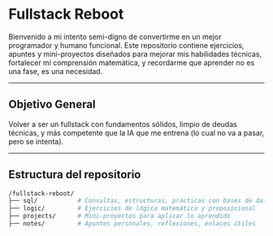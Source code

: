 # Fullstack Reboot

Bienvenido a mi intento semi-digno de convertirme en un mejor programador y humano funcional. Este repositorio contiene ejercicios, apuntes y mini-proyectos diseñados para mejorar mis habilidades técnicas, fortalecer mi comprensión matemática, y recordarme que aprender no es una fase, es una necesidad.

---

## Objetivo General

Volver a ser un fullstack con fundamentos sólidos, limpio de deudas técnicas, y más competente que la IA que me entrena (lo cual no va a pasar, pero se intenta).

---

## Estructura del repositorio

```bash
/fullstack-reboot/
├── sql/           # Consultas, estructuras, prácticas con bases de datos relacionales
├── logic/         # Ejercicios de lógica matemática y proposicional
├── projects/      # Mini-proyectos para aplicar lo aprendido
├── notes/         # Apuntes personales, reflexiones, enlaces útiles
